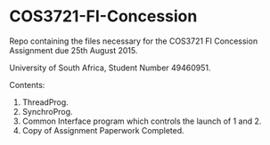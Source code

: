 # COS3721-FI-Concession
Repo containing the files necessary for the COS3721 FI Concession Assignment due 25th August 2015.

University of South Africa, Student Number 49460951.

Contents:

1. ThreadProg.
2. SynchroProg.
3. Common Interface program which controls the launch of 1 and 2.
4. Copy of Assignment Paperwork Completed.


